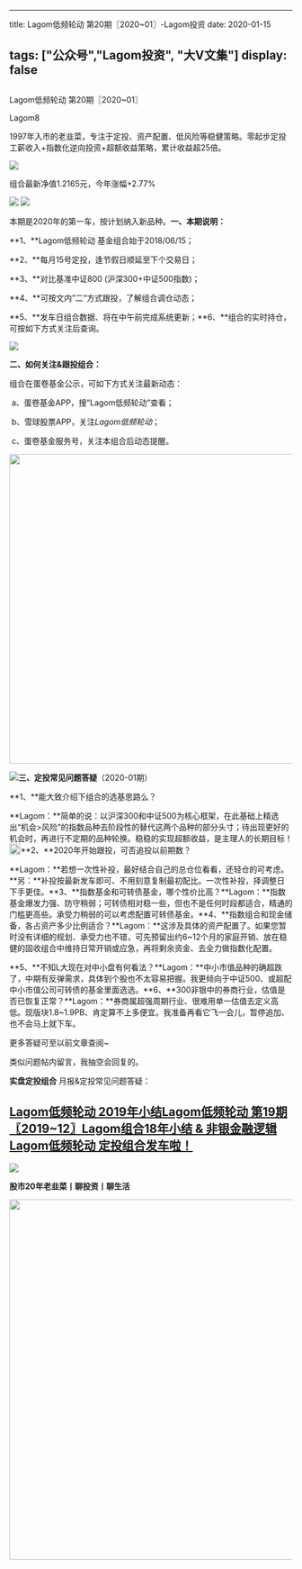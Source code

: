 
---
title:   Lagom低频轮动 第20期〖2020~01〗-Lagom投资
date: 2020-01-15

tags: ["公众号","Lagom投资", "大V文集"]
display: false
---


## 



Lagom低频轮动 第20期〖2020~01〗




Lagom8




1997年入市的老韭菜，专注于定投、资产配置、低风险等稳健策略。零起步定投工薪收入+指数化逆向投资+超额收益策略，累计收益超25倍。


<img src="https://mmbiz.qpic.cn/mmbiz_png/ZB4WjgjLjJW3KtDibicU3BB1HNQ9lDS2M5oGRnchkNPRzYsc0Ua6CIu7rZH3vAficcBEPYHU9ZTPqkic1sicT8CaxQQ/640?wx_fmt=png" data-type="png" data-ratio="0.05776173285198556" data-w="554"/>

组合最新净值1.2165元，今年涨幅+2.77%

<img class="rich_pages js_insertlocalimg" data-ratio="0.3700159489633174" data-s="300,640" src="https://mmbiz.qpic.cn/mmbiz_png/ZB4WjgjLjJXCPl6KwnrveVw93TTxnKWibG2m4LppKiar5MK8yt4kKsKRGKicKl5Bh4Iklc0ayORm2aOh9FP7fXBrg/640?wx_fmt=png" data-type="png" data-w="627" style=""/>

<img class="rich_pages js_insertlocalimg" data-ratio="0.7746031746031746" data-s="300,640" src="https://mmbiz.qpic.cn/mmbiz_png/ZB4WjgjLjJWUlVhu0oicDvxkFCfMfGlHOOfBMRcMDhDtSms69y7ZG6fa7RicGHThvdmmIYCmmibqAcssPiaXaSniclg/640?wx_fmt=png" data-type="png" data-w="630" style="text-align: center;"/>

本期是2020年的第一车，按计划纳入新品种。**一、本期说明：**

**1、**Lagom低频轮动&nbsp;基金组合始于2018/06/15；

**2、**每月15号定投，逢节假日顺延至下个交易日；

**3、**对比基准中证800 (沪深300+中证500指数)；

**4、**可按文内”二“方式跟投，了解组合调仓动态；

**5、**发车日组合数据、将在中午前完成系统更新；**6、**组合的实时持仓，可按如下方式关注后查询。

<img class="rich_pages js_insertlocalimg" data-ratio="0.744776119402985" data-s="300,640" src="https://mmbiz.qpic.cn/mmbiz_png/ZB4WjgjLjJWUlVhu0oicDvxkFCfMfGlHOTNwVuO4oLaTVVQFibibh2egw2sIgBxS0cCzlSQsibp2uG1qqYtUJPGmSA/640?wx_fmt=png" data-type="png" data-w="670" style=""/>



**二、如何关注&amp;跟投组合：**

组合在蛋卷基金公示，可如下方式关注最新动态：

&nbsp;a、蛋卷基金APP，搜“Lagom低频轮动”查看；&nbsp;

&nbsp;b、雪球股票APP，关注$Lagom低频轮动$；

&nbsp;c、蛋卷基金服务号，关注本组合后动态提醒。

<img class="rich_pages" data-ratio="0.3781818181818182" data-s="300,640" data-type="png" data-w="550" src="https://mmbiz.qpic.cn/mmbiz_png/ZB4WjgjLjJVo8nxTfPHrL10icUak1hvoIGURcMzICVDxB3y5hkrcV7zIr0XbfDAN2VfCPeQNTGcvhS8IpsQm5jw/640?wx_fmt=png" style="box-sizing: border-box !important;overflow-wrap: break-word !important;width: 550px !important;visibility: visible !important;"/>

<img src="https://mmbiz.qpic.cn/mmbiz_png/ZB4WjgjLjJW3KtDibicU3BB1HNQ9lDS2M5oGRnchkNPRzYsc0Ua6CIu7rZH3vAficcBEPYHU9ZTPqkic1sicT8CaxQQ/640?wx_fmt=png" data-type="png" data-ratio="0.05776173285198556" data-w="554"/>**三、定投常见问题答疑**（2020-01期）

**1、**能大致介绍下组合的选基思路么？

**Lagom：**简单的说：以沪深300和中证500为核心框架，在此基础上精选出“机会&gt;风险”的指数品种去阶段性的替代这两个品种的部分头寸；待出现更好的机会时，再进行不定期的品种轮换。稳稳的实现超额收益，是主理人的长期目标！<img src="https://res.wx.qq.com/mpres/htmledition/images/icon/common/emotion_panel/smiley/smiley_60.png" data-ratio="1" data-w="20" style="display:inline-block;width:20px;vertical-align:text-bottom;"/>**2、**2020年开始跟投，可否追投以前期数？

**Lagom：**若想一次性补投，最好结合自己的总仓位看看，还轻仓的可考虑。**另：**补投按最新发车即可、不用刻意复制最初配比。一次性补投，择调整日下手更佳。**3、**指数基金和可转债基金，哪个性价比高？**Lagom：**指数基金爆发力强、防守稍弱；可转债相对稳一些，但也不是任何时段都适合，精通的门槛更高些。承受力稍弱的可以考虑配置可转债基金。**4、**指数组合和现金储备，各占资产多少比例适合？**Lagom：**这涉及具体的资产配置了。如果您暂时没有详细的规划、承受力也不错，可先预留出约6~12个月的家庭开销、放在稳健的固收组合中维持日常开销或应急，再将剩余资金、去全力做指数化配置。

**5、**不知L大现在对中小盘有何看法？**Lagom：**中小市值品种的确超跌了，中期有反弹需求，具体到个股也不太容易把握。我更倾向于中证500、或超配中小市值公司可转债的基金里面选选。**6、**300非银中的券商行业，估值是否已恢复正常？**Lagom：**券商属超强周期行业、很难用单一估值去定义高低。现版块1.8~1.9PB、肯定算不上多便宜。我准备再看它飞一会儿，暂停追加、也不会马上就下车。

更多答疑可至以前文章查阅~

类似问题帖内留言，我抽空会回复的。

**实盘定投组合**&nbsp;月报&amp;定投常见问题答疑：

## [Lagom低频轮动 2019年小结](http://mp.weixin.qq.com/s?__biz=MzI3MDQ2NjY2Mw==&amp;mid=2247484576&amp;idx=1&amp;sn=8cc46200791550869c6238bf5ccb29e8&amp;chksm=ead1efa8dda666befeed9125b0c3f9f6d519b0f970b21dc46ff1639802b6d214968aa38e4d3e&amp;scene=21#wechat_redirect)[Lagom低频轮动 第19期〖2019~12〗](http://mp.weixin.qq.com/s?__biz=MzI3MDQ2NjY2Mw==&amp;mid=2247484542&amp;idx=1&amp;sn=4673f7bea9726a8d17256ba9d3daf11a&amp;chksm=ead1ef76dda66660cd20ada68cd4f73ccfd7465605cea8de3c33b637f0db3923208a7a9628a6&amp;scene=21#wechat_redirect)[Lagom组合18年小结 &amp; 非银金融逻辑](http://mp.weixin.qq.com/s?__biz=MzI3MDQ2NjY2Mw==&amp;mid=2247484016&amp;idx=1&amp;sn=c81174b2bab75cfd5ecf75f85d339880&amp;chksm=ead1e978dda6606e3994dbe88e8952b4fefb5467e4f089142c6dbae9637845b564188b7a3319&amp;scene=21#wechat_redirect)[Lagom低频轮动&nbsp;定投组合发车啦！](http://mp.weixin.qq.com/s?__biz=MzI3MDQ2NjY2Mw==&amp;mid=2247483768&amp;idx=1&amp;sn=f881618316d4350d97b9493d2ce20f56&amp;chksm=ead1ea70dda663664d7a9c55da1379a6741f0417c680154227dd88a06a0536c525d9f076e838&amp;scene=21#wechat_redirect)

<img src="https://mmbiz.qpic.cn/mmbiz_png/ZB4WjgjLjJW3KtDibicU3BB1HNQ9lDS2M5oGRnchkNPRzYsc0Ua6CIu7rZH3vAficcBEPYHU9ZTPqkic1sicT8CaxQQ/640?wx_fmt=png" data-type="png" data-ratio="0.05776173285198556" data-w="554"/>

**股市20年老韭菜丨聊投资丨聊生活**

<img data-type="png" data-ratio="0.390625" data-w="640" src="https://mmbiz.qpic.cn/mmbiz_png/ZB4WjgjLjJW3KtDibicU3BB1HNQ9lDS2M5AHEoeiaz0dQ4NfIRjBMuXvyJn8dXWm7ftklb0xqheiaMia0zbkyMJiaKzA/640?wx_fmt=png" style="box-sizing: border-box !important;overflow-wrap: break-word !important;visibility: visible !important;width: 640px !important;"/>








